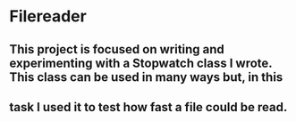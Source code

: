 # Filereader
## This project is focused on writing and experimenting with a Stopwatch class I wrote. This class can be used in many ways but, in this 
## task I used it to test how fast a file could be read.
